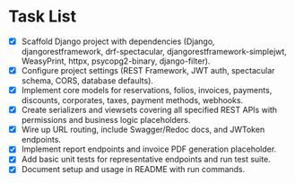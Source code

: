 # Task List

- [x] Scaffold Django project with dependencies (Django, djangorestframework, drf-spectacular, djangorestframework-simplejwt, WeasyPrint, httpx, psycopg2-binary, django-filter).
- [x] Configure project settings (REST Framework, JWT auth, spectacular schema, CORS, database defaults).
- [x] Implement core models for reservations, folios, invoices, payments, discounts, corporates, taxes, payment methods, webhooks.
- [x] Create serializers and viewsets covering all specified REST APIs with permissions and business logic placeholders.
- [x] Wire up URL routing, include Swagger/Redoc docs, and JWToken endpoints.
- [x] Implement report endpoints and invoice PDF generation placeholder.
- [x] Add basic unit tests for representative endpoints and run test suite.
- [x] Document setup and usage in README with run commands.
